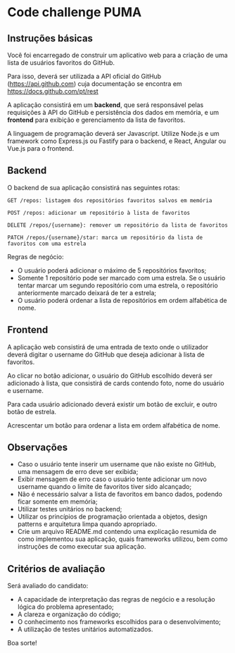 # Code challenge PUMA

## Instruções básicas

Você foi encarregado de construir um aplicativo web para a criação de uma lista
de usuários favoritos do GitHub.

Para isso, deverá ser utilizada a API oficial do GitHub (https://api.github.com)
cuja documentação se encontra em https://docs.github.com/pt/rest

A aplicação consistirá em um **backend**, que será responsável pelas requisições à
API do GitHub e persistência dos dados em memória, e um **frontend** para exibição e 
gerenciamento da lista de favoritos.

A linguagem de programação deverá ser Javascript. Utilize Node.js e um
framework como Express.js ou Fastify para o backend, e React, Angular ou Vue.js
para o frontend.

## Backend

O backend de sua aplicação consistirá nas seguintes rotas:

```
GET /repos: listagem dos repositórios favoritos salvos em memória

POST /repos: adicionar um repositório à lista de favoritos

DELETE /repos/{username}: remover um repositório da lista de favoritos

PATCH /repos/{username}/star: marca um repositório da lista de favoritos com uma estrela

```

Regras de negócio:

- O usuário poderá adicionar o máximo de 5 repositórios favoritos;
- Somente 1 repositório pode ser marcado com uma estrela. Se o usuário tentar
  marcar um segundo repositório com uma estrela, o repositório anteriormente marcado
  deixará de ter a estrela;
- O usuário poderá ordenar a lista de repositórios em ordem alfabética de nome.

## Frontend

A aplicação web consistirá de uma entrada de texto onde o utilizador deverá
digitar o username do GitHub que deseja adicionar à lista de favoritos.

Ao clicar no botão adicionar, o usuário do GitHub escolhido deverá ser
adicionado à lista, que consistirá de cards contendo foto, nome do usuário e
username.

Para cada usuário adicionado deverá existir um botão de excluir, e outro botão
de estrela.

Acrescentar um botão para ordenar a lista em ordem alfabética de nome.

## Observações

- Caso o usuário tente inserir um username que não existe no GitHub, uma
  mensagem de erro deve ser exibida;
- Exibir mensagem de erro caso o usuário tente adicionar um novo username quando
  o limite de favoritos tiver sido alcançado;
- Não é necessário salvar a lista de favoritos em banco dados, podendo ficar
  somente em memória;
- Utilizar testes unitários no backend;
- Utilizar os princípios de programação orientada a objetos, design patterns e
  arquitetura limpa quando apropriado.
- Crie um arquivo README.md contendo uma explicação resumida de como implementou
  sua aplicação, quais frameworks utilizou, bem como instruções de como executar
  sua aplicação.
  
## Critérios de avaliação

Será avaliado do candidato:
- A capacidade de interpretação das regras de negócio e a resolução lógica do problema
apresentado;
- A clareza e organização do código;
- O conhecimento nos frameworks escolhidos para o desenvolvimento;
- A utilização de testes unitários automatizados.


Boa sorte!
